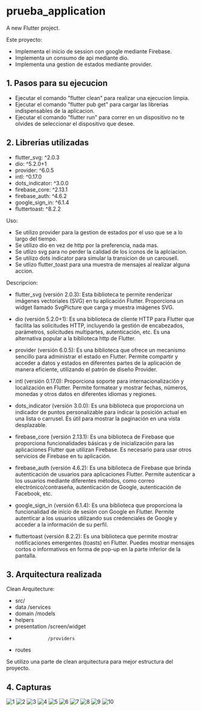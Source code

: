 # prueba_application

A new Flutter project.

Este proyecto: 
- Implementa el inicio de session con google mediante Firebase.
- Implementa un consumo de api mediante dio.
- Implementa una gestion de estados mediante provider.

## 1. Pasos para su ejecucion
- Ejecutar el comando "flutter clean" para realizar una ejecucion limpia.
- Ejecutar el comando "flutter pub get" para cargar las librerias indispensables de la aplicacion.
- Ejecutar el comando "flutter run" para correr en un dispositivo no te olvides de seleccionar el dispositivo que desee.

## 2. Librerias utilizadas
 - flutter_svg: ^2.0.3 
 - dio: ^5.2.0+1
 - provider: ^6.0.5
 - intl: ^0.17.0
 - dots_indicator: ^3.0.0
 - firebase_core: ^2.13.1
 - firebase_auth: ^4.6.2
 - google_sign_in: ^6.1.4
 - fluttertoast: ^8.2.2

Uso:
- Se utilizo provider para la gestion de estados por el uso que se a lo largo del tiempo.
- Se utilizo dio en vez de http por la preferencia, nada mas.
- Se utlizo svg para no perder la calidad de los iconos de la aplciacion.
- Se utilizo dots indicator para simular la transicion de un carousell.
- Se utlizo flutter_toast para una muestra de mensajes al realizar alguna accion.

Descripcion:

- flutter_svg (versión 2.0.3): Esta biblioteca te permite renderizar imágenes vectoriales (SVG) en tu aplicación Flutter. Proporciona un widget llamado SvgPicture que carga y muestra imágenes SVG.

- dio (versión 5.2.0+1): Es una biblioteca de cliente HTTP para Flutter que facilita las solicitudes HTTP, incluyendo la gestión de encabezados, parámetros, solicitudes multipartes, autenticación, etc. Es una alternativa popular a la biblioteca http de Flutter.

- provider (versión 6.0.5): Es una biblioteca que ofrece un mecanismo sencillo para administrar el estado en Flutter. Permite compartir y acceder a datos y estados en diferentes partes de la aplicación de manera eficiente, utilizando el patrón de diseño Provider.

- intl (versión 0.17.0): Proporciona soporte para internacionalización y localización en Flutter. Permite formatear y mostrar fechas, números, monedas y otros datos en diferentes idiomas y regiones.

- dots_indicator (versión 3.0.0): Es una biblioteca que proporciona un indicador de puntos personalizable para indicar la posición actual en una lista o carrusel. Es útil para mostrar la paginación en una vista desplazable.

- firebase_core (versión 2.13.1): Es una biblioteca de Firebase que proporciona funcionalidades básicas y de inicialización para las aplicaciones Flutter que utilizan Firebase. Es necesario para usar otros servicios de Firebase en tu aplicación.

- firebase_auth (versión 4.6.2): Es una biblioteca de Firebase que brinda autenticación de usuarios para aplicaciones Flutter. Permite autenticar a los usuarios mediante diferentes métodos, como correo electrónico/contraseña, autenticación de Google, autenticación de Facebook, etc.

- google_sign_in (versión 6.1.4): Es una biblioteca que proporciona la funcionalidad de inicio de sesión con Google en Flutter. Permite autenticar a los usuarios utilizando sus credenciales de Google y acceder a la información de su perfil.

- fluttertoast (versión 8.2.2): Es una biblioteca que permite mostrar notificaciones emergentes (toasts) en Flutter. Puedes mostrar mensajes cortos o informativos en forma de pop-up en la parte inferior de la pantalla.

## 3. Arquitectura realizada 

Clean Arquitecture:

- src/
-  data  /services
-  domain  /models
-  helpers
-  presentation   /screen/widget
-                 /providers
-  routes
  
  
  Se utilizo una parte de clean arquitectura para mejor estructura del proyecto.
  
  ## 4. Capturas
  
![1](https://github.com/JhonaOch/SHF_prueba/assets/34308770/37dd07c2-3163-4df4-8b19-5838c9a30c6c)
![2](https://github.com/JhonaOch/SHF_prueba/assets/34308770/eab88d80-3641-4c9c-bef6-259964af7501)
![3](https://github.com/JhonaOch/SHF_prueba/assets/34308770/d6e6f643-46c6-4292-ad2b-a9edc96de16a)
![4](https://github.com/JhonaOch/SHF_prueba/assets/34308770/0efa49cd-0fc6-4311-a330-dc7a618c69f1)
![5](https://github.com/JhonaOch/SHF_prueba/assets/34308770/7f534c6c-0045-4660-b77d-38905c3cc216)
![6](https://github.com/JhonaOch/SHF_prueba/assets/34308770/aa8a1b01-c371-49b9-8951-878a5efc19db)
![7](https://github.com/JhonaOch/SHF_prueba/assets/34308770/7e48f475-43d0-40a0-9b83-cc6c20f0d7ac)
![8](https://github.com/JhonaOch/SHF_prueba/assets/34308770/debcabb8-a6a0-42a5-b262-335b079e6970)
![9](https://github.com/JhonaOch/SHF_prueba/assets/34308770/8c27d688-a357-48d8-bea9-82573e3c82c8)
![10](https://github.com/JhonaOch/SHF_prueba/assets/34308770/ddc51ad0-13b9-4358-9b14-7aec25943c18)



